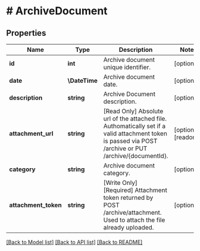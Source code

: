 # # ArchiveDocument

## Properties

Name | Type | Description | Notes
------------ | ------------- | ------------- | -------------
**id** | **int** | Archive document unique identifier. | [optional]
**date** | **\DateTime** | Archive document date. | [optional]
**description** | **string** | Archive Document description. | [optional]
**attachment_url** | **string** | [Read Only] Absolute url of the attached file. Authomatically set if a valid attachment token is passed via POST /archive or PUT /archive/{documentId}. | [optional] [readonly]
**category** | **string** | Archive document category. | [optional]
**attachment_token** | **string** | [Write Only]  [Required] Attachment token returned by POST /archive/attachment. Used to attach the file already uploaded. | [optional]

[[Back to Model list]](../../README.md#models) [[Back to API list]](../../README.md#endpoints) [[Back to README]](../../README.md)
